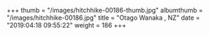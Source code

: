 +++
thumb = "/images/hitchhike-00186-thumb.jpg"
albumthumb = "/images/hitchhike-00186.jpg"
title = "Otago Wanaka , NZ"
date = "2019:04:18 09:55:22"
weight = 186
+++
